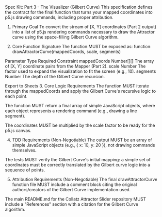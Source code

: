 Spec Kit: Part 3 - The Visualizer (Gilbert Curve)
This specification defines the contract for the final function that turns your mapped coordinates into p5.js drawing commands, including proper attribution.

1. Primary Goal
To convert the stream of [X, Y] coordinates (Part 2 output) into a list of p5.js rendering commands necessary to draw the Attractor curve using the space-filling Gilbert Curve algorithm.

2. Core Function Signature
The function MUST be exposed as:
function drawAttractorCurve(mappedCoords, scale, segments)

Parameter	Type	Required Constraint
mappedCoords	Number[][]	The array of [X, Y] coordinate pairs from the Mapper (Part 2).
scale	Number	The factor used to expand the visualization to fit the screen (e.g., 10).
segments	Number	The depth of the Gilbert Curve recursion.

Export to Sheets
3. Core Logic Requirements
The function MUST iterate through the mappedCoords and apply the Gilbert Curve's recursive logic to each point.

The function MUST return a final array of simple JavaScript objects, where each object represents a rendering command (e.g., drawing a line segment).

The coordinates MUST be multiplied by the scale factor to be ready for the p5.js canvas.

4. TDD Requirements (Non-Negotiable)
The output MUST be an array of simple JavaScript objects (e.g., { x: 10, y: 20 }), not drawing commands themselves.

The tests MUST verify the Gilbert Curve's initial mapping: a simple set of coordinates must be correctly translated by the Gilbert curve logic into a sequence of points.

5. Attribution Requirements (Non-Negotiable)
The final drawAttractorCurve function file MUST include a comment block citing the original authors/creators of the Gilbert Curve implementation used.

The main README.md for the Collatz Attractor Slider repository MUST include a "References" section with a citation for the Gilbert Curve algorithm.
